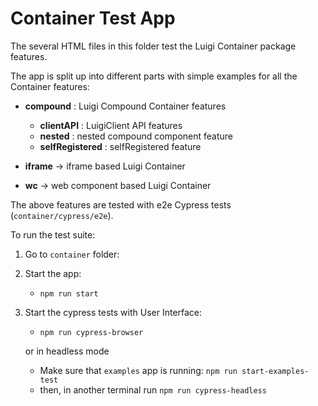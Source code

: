 # Container Test App

The several HTML files in this folder test the Luigi Container package features.

The app is split up into different parts with simple examples for all the Container features:

- **compound** : Luigi Compound Container features
    - **clientAPI** : LuigiClient API features 
    - **nested** :  nested compound component feature
    - **selfRegistered** : selfRegistered feature

- **iframe** -> iframe based Luigi Container

- **wc** -> web component based Luigi Container


The above features are tested with e2e Cypress tests (`container/cypress/e2e`). 

To run the test suite:

1. Go to `container` folder:

2. Start the app:
    - `npm run start`

3. Start the cypress tests with User Interface:
    - `npm run cypress-browser`

    or in headless mode

    - Make sure that `examples` app is running: `npm run start-examples-test`
    - then, in another terminal run `npm run cypress-headless`
